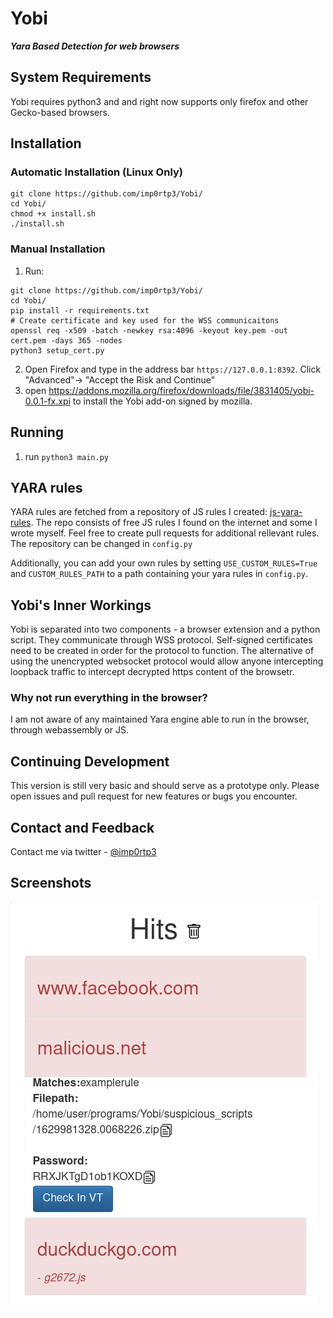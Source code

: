 # Yobi

***Yara Based Detection for web browsers***

## System Requirements

Yobi requires python3 and and right now supports only firefox and other Gecko-based browsers.

## Installation

### Automatic Installation (Linux Only)

```
git clone https://github.com/imp0rtp3/Yobi/
cd Yobi/
chmod +x install.sh
./install.sh
```

### Manual Installation

1. Run:
```
git clone https://github.com/imp0rtp3/Yobi/
cd Yobi/
pip install -r requirements.txt
# Create certificate and key used for the WSS communicaitons
openssl req -x509 -batch -newkey rsa:4096 -keyout key.pem -out cert.pem -days 365 -nodes 
python3 setup_cert.py
```
2. Open Firefox and type in the address bar `https://127.0.0.1:8392`. Click "Advanced"-> "Accept the Risk and Continue"
3. open https://addons.mozilla.org/firefox/downloads/file/3831405/yobi-0.0.1-fx.xpi to install the Yobi add-on signed by mozilla.

## Running

1. run `python3 main.py`

## YARA rules

YARA rules are fetched from a repository of JS rules I created: [js-yara-rules](https://github.com/imp0rtp3/js-yara-rules/). The repo consists of free JS rules I found on the internet and some I wrote myself. Feel free to create pull requests for additional rellevant rules. 
The repository can be changed in `config.py`

Additionally, you can add your own rules by setting `USE_CUSTOM_RULES=True` and `CUSTOM_RULES_PATH` to a path containing your yara rules in `config.py`.

## Yobi's Inner Workings

Yobi is separated into two components - a browser extension and a python script.
They communicate through WSS protocol. Self-signed certificates need to be created in order for the protocol to function. The alternative of using the unencrypted websocket protocol would allow anyone intercepting loopback traffic to intercept decrypted https content of the browsetr.

### Why not run everything in the browser?

I am not aware of any maintained Yara engine able to run in the browser, through webassembly or JS.

## Continuing Development

This version is still very basic and should serve as a prototype only. Please open issues and pull request for new features or bugs you encounter.

## Contact and Feedback

Contact me via twitter - [@imp0rtp3](https://twitter.com/imp0rtp3/)

## Screenshots

![Yobi alerts Dashboard](https://raw.githubusercontent.com/imp0rtp3/Yobi/main/imgs/scr1.png)
